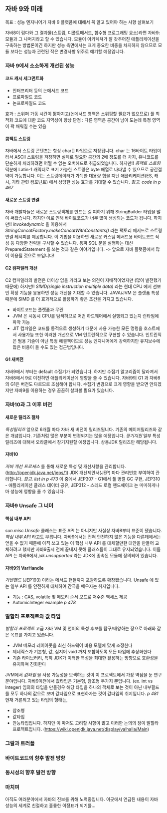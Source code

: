 
## 자바 9와 미래

목표 : 성능 엔지니어가 자바 9 플랫폼에 대해서 꼭 알고 있어야 하는 사항 살펴보기

자바8이 람다와 그 결과물(스트림, 디폴트메서드, 함수형 프로그래밍 요소)라면 자바9: 모듈과 그 나머지라고 할 수 있습니다. 모듈이 아키텍쳐가 잘 갖추어진 애플리케이션을 구축하는 방법론이긴 하지만 성능 측면에서는 크게 중요한 비중을 차지하지 않으므로 모듈 보다는 성능과 관련된 작은 변경사항 위주로 얘기할 예정입니다.

### 자바 9에서 소소하게 개선된 성능
#### 코드 캐시 세그먼트화
- 인터프리터 등의 논메서드 코드
- 프로파일드 코드
- 논프로파일드 코드

효과 : 스위퍼 가동 시간이 짧아지고(논메서드 영역은 스위핑할 필요가 없으므로) 풀 최적화 코드에 대한 코드 지역성이 향상
단점 : 다른 영역은 공간이 남아 도는데 특정 영역이 꽉 채워질 수는 있음

#### 콤팩트 스트링
자바에서 스트링 콘텐츠는 항상 char[] 타입으로 저장됩니다.
char 는 16바이트 타입이라서 ASCII 스트링을 저장하면 실제로 필요한 공간의 2배 정도를 더 차지, 유니코드를 단순하게 처리하려면 어쩔 수 없는 오버헤드로 취급되었습니다.
하지만!! *콤팩트 스트링* 덕분에 Latin-1 캐릭터로 표기 가능한 스트링은 byte 배열로 나타낼 수 있으므로 공간절약이 가능합니다.
이는 스트링데이터가 가득한 대용량 힙을 지닌 애플리케이션(ES, 캐시, 기타 관련 컴포넌트) 에서 상당한 성능 효과를 기대할 수 있습니다.
_참고. code in p 467_


#### 새로운 스트링 연결
자바 개발자들은 새로운 스트링객체를 만드는 걸 피하기 위해 StringBuilder 타입을 많이 써왔습니다. 하지만 이로 인해 바이트코드가 너무 많이 생성되는 코드가 됩니다.
하지만!! *invokedynamic* 을 이용해서 _StringConcatFactory.makeConcatWithConstants()_ 라는 팩토리 메서드로 스트링 연결 레시피를 제공합니다. 이 기법을 이용하면 새로운 커스텀 메서드용 바이트코드 작성 등 다양한 전략을 구사할 수 있습니다. 통짜 SQL 문을 실행하는 대신 PreparedStatement 를 쓰는 것과 같은 이야기입니다.
-> 앞으로 자바 플랫폼에서 많이 이용될 것으로 보입니다!

#### C2 컴파일러 개선
C2 컴파일러의 발전은 더이상 없을 거라고 보는 의견이 지배적이었지만 (많이 발전했기때문에)
하지만!! *SIMD(single instruction multiple data)* 라는 현대 CPU 에서 선보인 확장 기능을 응용하면 성능 개선을 기대할 수 있습니다.
JAVA/JVM 은 플랫폼 특성 때문에 SIMD 를 더 효과적으로 활용하기 좋은 조건을 가지고 있습니다.
- 바이트코드는 플랫폼과 무관
- JVM 은 시동시 CPU를 탐색하므로 어떤 하드웨어에서 실행되고 있는지 런타임에 파악 가능
- JIT 컴파일은 코드를 동적으로 생성하기 때문에 사용 가능한 모든 명령을 호스트에서 사용가능
또한 이러한 개선으로 VM 인트린직으로 구현할 수 있습니다. 인트린직은 범용 기술이 아닌 특정 해결책이므로 성능 엔지니어에게 강력하지만 유지보수에 많은 비용이 들 수도 있는 접근법입니다.

#### G1 새버전
자바9에서 부터는 default 수집기가 되었습니다. 하지만 수집기 알고리즘이 달라져서 자바8에서 9로 이전하면 애플리케이션에 영향을 줄 수 있습니다. 자바9의 G1 과 자바8의 G1은 버전도 다르므로 조심해야 합니다. 수집기 변경으로 크게 영향을 받으면 안되겠지만 자바9를 이용하는 경우 꼼꼼히 살펴볼 필요가 있습니다.

### 자바10과 그 이후 버전
#### 새로운 릴리즈 절차
*특성릴리즈* 앞으로 6개월 마다 자바 새 버전이 릴리즈됩니다. 기존의 메이저릴리즈와 같은 개념입니다. 기존처럼 많은 부분이 변경되지는 않을 예정입니다.
*장기지원* 일부 특성 릴리즈에 대해서 오라클에서 장기지원할 예정입니다. 상용JDK 릴리즈만 해당됩니다.

#### 자바10
*자바 개선 프로세스* 를 통해 새로운 특성 및 개선사항을 관리합니다. (http://openjdk.java.net/jeps/1)
JDK 개선제안서(JEP) 마다 관리번호 부여하여 관리합니다. _참고. list in p 473_
이 중에서 JEP307 - G1에서 풀 병렬 GC 구현, JEP310 - 애플리케이션 클래스 데이터 공유, JEP312 - 스레드 로컬 핸드쉐이크 는 미미하게나마 성능에 영향을 줄 수 있습니다.


### 자바9 Unsafe 그 너머
#### 핵심 내부 API
*sun.misc.Unsafe* 클래스는 표준 API 는 아니지만 사실상 자바8부터 표준이 됐습니다. *핵심 내부 API* 라고도 부릅니다. 자바9에서는 전혀 안전하지 않은 기능을 다른데에서는 얻을 수 없기 때문에 아직 쓰고 있는 이 핵심 내부 API 를 대체할만한 대안을 만들어 교체하려고 했지만 자바9출시 전에 끝내지 못해 클래스들이 그대로 유지되었습니다. 이들 API 는 자바9에서 *jdk.unsupported* 라는 JDK에 종속된 모듈에 정의되어 있습니다.

#### 자바9의 VarHandle
*가변핸드* (JEP193) 이라는 메서드 핸들까지 포괄하도록 확장됐습니다. Unsafe 에 있는 일부 API 를 안전하게 대체하여 간극을 메우자는 취지입니다.
- 기능 : CAS, volatile 및 메모리 순서 모드로 저수준 액세스 제공
- AutomicInteger example _p 478_


### 발할라 프로젝트와 값 타입
*발할라 프로젝트* 고급 자바 VM 및 언어의 특성 후보를 탐구/배양하는 장으로 아래와 같은 목표를 가지고 있습니다.
- JVM 메모리 레이아웃을 최신 하드웨어 비용 모델에 맞게 조정한다
- 제네릭스가 기본형, 값, 심지어 void 까지 포함하도록 모든 타입에 추상화한다
- 기존 라이브러리, 특히 JDK가 이러한 특성을 최대한 활용하는 방향으로 호환성을 유지하며 진화한다

JVM에서 *값타입* 을 사용 가능성을 모색하는 것이 이 프로젝트에서 가장 역점을 둔 연구분야입니다.
자바9이전에서 값타입은 기본형, 참조형 두가지 뿐입니다. (ex. int vs Integer)
임의의 타입을 만들경우 해당 타입을 하나의 객체로 보는 것이 아닌 내부필드를 모두 하나의 값으로 보며 값타입으로 표현하자는 것이 값타입의 취지입니다. _p 481_
현재 거론되고 있는 타입의 형태는,
- 참조형
- 값타입
- 만능타입입니다.
하지만 이 마저도 고려할 사항이 많고 이러한 논의의 장이 발할라 프로젝트입니다.
(https://wiki.openjdk.java.net/display/valhalla/Main)

### 그랄과 트러플
### 바이트코드의 향후 발전 방향
### 동시성의 향후 발전 방향

### 마치며
아직도 여러분야에서 자바의 진보를 위해 노력중입니다. 이곳에서 언급된 내용이 자바 성능의 세계로 친절하고 훌륭한 이정표가 되기를...
